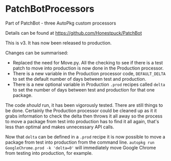 # PatchBotProcessors
Part of PatchBot - three AutoPkg custom processors
    
Details can be found at https://github.com/Honestpuck/PatchBot

This is v3. It has now been released to production.

Changes can be summarised:

 - Replaced the need for Move.py. All the checking to see if there is a test patch to move into production is now done in the Production processor.
 - There is a new variable in the Production processor code, `DEFAULT_DELTA` to set the default number of days between test and production.
 - There is a new optional variable in Production `.prod` recipes called `delta` to set the number of days between test and production for that one package.
  
The code *should* run, it has been vigorously tested. There are still things to be done. Certainly the Production processor could be cleaned up as it it grabs information to check the delta then throws it all away so the process to move a package from test into production has to find it all again, that's less than optimal and makes unnecessary API calls.

Now that `delta` can be defined in a `.prod` recipe it is now possible to move a package from test into production from the command line. `autopkg run GoogleChrome.prod -k 'delta=0'` will immediately move Google Chrome from testing into production, for example.
